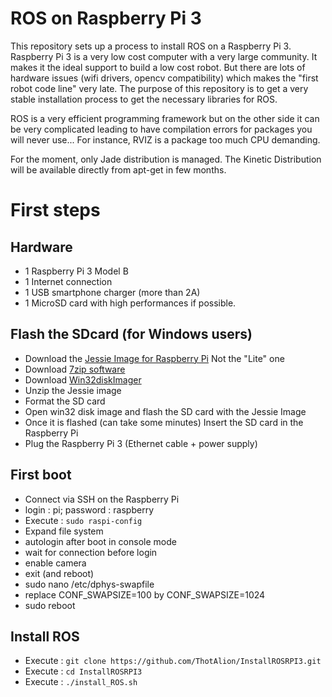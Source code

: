 # ROS on Raspberry Pi 3
This repository sets up a process to install ROS on a Raspberry Pi 3.
Raspberry Pi 3 is a very low cost computer with a very large community. It makes it the ideal support to build a low cost robot. But there are lots of hardware issues (wifi drivers, opencv compatibility) which makes the "first robot code line" very late. The purpose of this repository is to get a very stable installation process to get the necessary libraries for ROS.

ROS is a very efficient programming framework but on the other side it can be very complicated leading to have compilation errors for packages you will never use... For instance, RVIZ is a package too much CPU demanding.

For the moment, only Jade distribution is managed. The Kinetic Distribution will be available directly from apt-get in few months.

# First steps
## Hardware
- 1 Raspberry Pi 3 Model B
- 1 Internet connection
- 1 USB smartphone charger (more than 2A)
- 1 MicroSD card with high performances if possible.

## Flash the SDcard (for Windows users)
- Download the [Jessie Image for Raspberry Pi](https://www.raspberrypi.org/downloads/raspbian/) Not the "Lite" one
- Download [7zip software](http://www.7-zip.org/)
- Download [Win32diskImager](https://sourceforge.net/projects/win32diskimager/)
- Unzip the Jessie image
- Format the SD card
- Open win32 disk image and flash the SD card with the Jessie Image
- Once it is flashed (can take some minutes) Insert the SD card in the Raspberry Pi
- Plug the Raspberry Pi 3 (Ethernet cable + power supply)

## First boot
- Connect via SSH on the Raspberry Pi
- login : pi; password : raspberry
- Execute : ``` sudo raspi-config ```
- Expand file system
- autologin after boot in console mode
- wait for connection before login
- enable camera
- exit (and reboot)
- sudo nano /etc/dphys-swapfile
- replace CONF_SWAPSIZE=100 by CONF_SWAPSIZE=1024
- sudo reboot

## Install ROS
- Execute : ``` git clone https://github.com/ThotAlion/InstallROSRPI3.git ```
- Execute : ```cd InstallROSRPI3```
- Execute : ```./install_ROS.sh```
